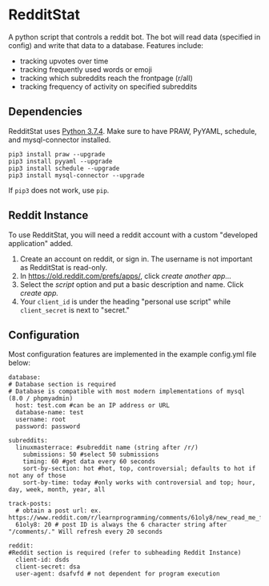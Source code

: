 # RedditStat
A python script that controls a reddit bot. The bot will read data (specified in config) and write that data to a database. Features include:
 * tracking upvotes over time
 * tracking frequently used words or emoji
 * tracking which subreddits reach the frontpage (r/all)
 * tracking frequency of activity on specified subreddits

## Dependencies
RedditStat uses [Python 3.7.4](https://www.python.org/downloads/). Make sure to have PRAW, PyYAML, schedule, and mysql-connector installed. 
```
pip3 install praw --upgrade
pip3 install pyyaml --upgrade
pip3 install schedule --upgrade
pip3 install mysql-connector --upgrade
```
If ```pip3``` does not work, use ```pip```. 

## Reddit Instance
To use RedditStat, you will need a reddit account with a custom "developed application" added. 
1. Create an account on reddit, or sign in. The username is not important as RedditStat is read-only.
2. In https://old.reddit.com/prefs/apps/, click *create another app...* 
3. Select the *script* option and put a basic description and name. Click *create app.*
4. Your ```client_id``` is under the heading "personal use script" while ```client_secret``` is next to "secret."

## Configuration
Most configuration features are implemented in the example config.yml file below:
```
database:
# Database section is required
# Database is compatible with most modern implementations of mysql (8.0 / phpmyadmin)
  host: test.com #can be an IP address or URL
  database-name: test
  username: root
  password: password

subreddits:
  linuxmasterrace: #subreddit name (string after /r/)
    submissions: 50 #select 50 submissions
    timing: 60 #get data every 60 seconds
    sort-by-section: hot #hot, top, controversial; defaults to hot if not any of those
    sort-by-time: today #only works with controversial and top; hour, day, week, month, year, all

track-posts:
  # obtain a post url: ex. https://www.reddit.com/r/learnprogramming/comments/61oly8/new_read_me_first/
  61oly8: 20 # post ID is always the 6 character string after "/comments/." Will refresh every 20 seconds

reddit:
#Reddit section is required (refer to subheading Reddit Instance)
  client-id: dsds
  client-secret: dsa
  user-agent: dsafvfd # not dependent for program execution
```

